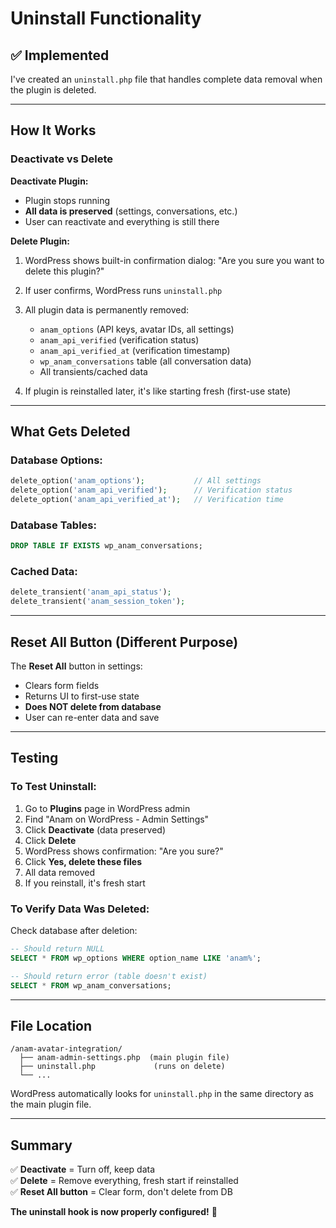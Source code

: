 # Uninstall Functionality

## ✅ Implemented

I've created an `uninstall.php` file that handles complete data removal when the plugin is deleted.

---

## How It Works

### Deactivate vs Delete

**Deactivate Plugin:**
- Plugin stops running
- **All data is preserved** (settings, conversations, etc.)
- User can reactivate and everything is still there

**Delete Plugin:**
1. WordPress shows built-in confirmation dialog: "Are you sure you want to delete this plugin?"
2. If user confirms, WordPress runs `uninstall.php`
3. All plugin data is permanently removed:
   - `anam_options` (API keys, avatar IDs, all settings)
   - `anam_api_verified` (verification status)
   - `anam_api_verified_at` (verification timestamp)
   - `wp_anam_conversations` table (all conversation data)
   - All transients/cached data

4. If plugin is reinstalled later, it's like starting fresh (first-use state)

---

## What Gets Deleted

### Database Options:
```php
delete_option('anam_options');           // All settings
delete_option('anam_api_verified');      // Verification status
delete_option('anam_api_verified_at');   // Verification time
```

### Database Tables:
```sql
DROP TABLE IF EXISTS wp_anam_conversations;
```

### Cached Data:
```php
delete_transient('anam_api_status');
delete_transient('anam_session_token');
```

---

## Reset All Button (Different Purpose)

The **Reset All** button in settings:
- Clears form fields
- Returns UI to first-use state
- **Does NOT delete from database**
- User can re-enter data and save

---

## Testing

### To Test Uninstall:

1. Go to **Plugins** page in WordPress admin
2. Find "Anam on WordPress - Admin Settings"
3. Click **Deactivate** (data preserved)
4. Click **Delete** 
5. WordPress shows confirmation: "Are you sure?"
6. Click **Yes, delete these files**
7. All data removed
8. If you reinstall, it's fresh start

### To Verify Data Was Deleted:

Check database after deletion:
```sql
-- Should return NULL
SELECT * FROM wp_options WHERE option_name LIKE 'anam%';

-- Should return error (table doesn't exist)
SELECT * FROM wp_anam_conversations;
```

---

## File Location

```
/anam-avatar-integration/
  ├── anam-admin-settings.php  (main plugin file)
  ├── uninstall.php             (runs on delete)
  └── ...
```

WordPress automatically looks for `uninstall.php` in the same directory as the main plugin file.

---

## Summary

✅ **Deactivate** = Turn off, keep data  
✅ **Delete** = Remove everything, fresh start if reinstalled  
✅ **Reset All button** = Clear form, don't delete from DB  

**The uninstall hook is now properly configured!** 🎉
